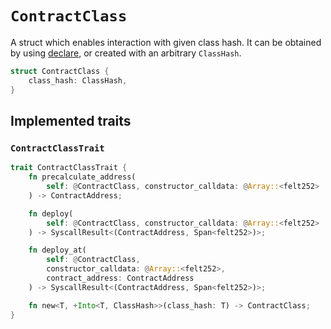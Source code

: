 # `ContractClass`

A struct which enables interaction with given class hash.
It can be obtained by using [declare](./declare.md), or created with an arbitrary `ClassHash`.

```rust
struct ContractClass {
    class_hash: ClassHash,
}
```

## Implemented traits

### `ContractClassTrait`

```rust
trait ContractClassTrait {
    fn precalculate_address(
        self: @ContractClass, constructor_calldata: @Array::<felt252>
    ) -> ContractAddress;

    fn deploy(
        self: @ContractClass, constructor_calldata: @Array::<felt252>
    ) -> SyscallResult<(ContractAddress, Span<felt252>)>;

    fn deploy_at(
        self: @ContractClass,
        constructor_calldata: @Array::<felt252>,
        contract_address: ContractAddress
    ) -> SyscallResult<(ContractAddress, Span<felt252>)>;

    fn new<T, +Into<T, ClassHash>>(class_hash: T) -> ContractClass;
}
```